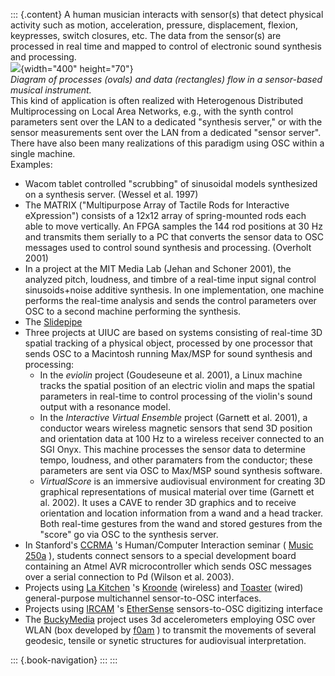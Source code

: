 ::: {.content}
A human musician interacts with sensor(s) that detect physical activity
such as motion, acceleration, pressure, displacement, flexion,
keypresses, switch closures, etc. The data from the sensor(s) are
processed in real time and mapped to control of electronic sound
synthesis and processing.\
![](https://web.archive.org/web/20201128045615im_/http://www.cnmat.berkeley.edu/OpenSoundControl/img/sensor-inst.jpg){width="400"
height="70"}\
*Diagram of processes (ovals) and data (rectangles) flow in a
sensor-based musical instrument.*\
This kind of application is often realized with Heterogenous Distributed
Multiprocessing on Local Area Networks, e.g., with the synth control
parameters sent over the LAN to a dedicated \"synthesis server,\" or
with the sensor measurements sent over the LAN from a dedicated \"sensor
server\". There have also been many realizations of this paradigm using
OSC within a single machine.\
Examples:

-   Wacom tablet controlled \"scrubbing\" of sinusoidal models
    synthesized on a synthesis server. (Wessel et al. 1997)
-   The MATRIX (\"Multipurpose Array of Tactile Rods for Interactive
    eXpression\") consists of a 12x12 array of spring-mounted rods each
    able to move vertically. An FPGA samples the 144 rod positions at 30
    Hz and transmits them serially to a PC that converts the sensor data
    to OSC messages used to control sound synthesis and processing.
    (Overholt 2001)
-   In a project at the MIT Media Lab (Jehan and Schoner 2001), the
    analyzed pitch, loudness, and timbre of a real-time input signal
    control sinusoids+noise additive synthesis. In one implementation,
    one machine performs the real-time analysis and sends the control
    parameters over OSC to a second machine performing the synthesis.
-   The [Slidepipe](http://www.argobot.com/projects/slidepipe)
-   Three projects at UIUC are based on systems consisting of real-time
    3D spatial tracking of a physical object, processed by one processor
    that sends OSC to a Macintosh running Max/MSP for sound synthesis
    and processing:
    -   In the *eviolin* project (Goudeseune et al. 2001), a Linux
        machine tracks the spatial position of an electric violin and
        maps the spatial parameters in real-time to control processing
        of the violin\'s sound output with a resonance model.
    -   In the *Interactive Virtual Ensemble* project (Garnett et al.
        2001), a conductor wears wireless magnetic sensors that send 3D
        position and orientation data at 100 Hz to a wireless receiver
        connected to an SGI Onyx. This machine processes the sensor data
        to determine tempo, loudness, and other paramaters from the
        conductor; these parameters are sent via OSC to Max/MSP sound
        synthesis software.
    -   *VirtualScore* is an immersive audiovisual environment for
        creating 3D graphical representations of musical material over
        time (Garnett et al. 2002). It uses a CAVE to render 3D graphics
        and to receive orientation and location information from a wand
        and a head tracker. Both real-time gestures from the wand and
        stored gestures from the "score" go via OSC to the synthesis
        server.
-   In Stanford's [CCRMA](http://ccrma.stanford.edu/) 's Human/Computer
    Interaction seminar ( [Music
    250a](http://ccrma.stanford.edu/courses/250a) ), students connect
    sensors to a special development board containing an Atmel AVR
    microcontroller which sends OSC messages over a serial connection to
    Pd (Wilson et al. 2003).
-   Projects using [La Kitchen](http://www.la-kitchen.fr/) \'s
    [Kroonde](http://www.la-kitchen.fr/kitchenlab/kroonde-en.html)
    (wireless) and
    [Toaster](http://www.la-kitchen.fr/kitchenlab/toaster.html) (wired)
    general-purpose multichannel sensor-to-OSC interfaces.
-   Projects using [IRCAM](http://www.ircam.fr/) \'s
    [EtherSense](http://www.ircam.fr/equipes/temps-reel/movement/hardware)
    sensors-to-OSC digitizing interface
-   The [BuckyMedia](http://web.fm/cgi-bin/twiki/view/Fmext/BuckyMedia)
    project uses 3d accelerometers employing OSC over WLAN (box
    developed by [f0am](http://f0.am/) ) to transmit the movements of
    several geodesic, tensile or synetic structures for audiovisual
    interpretation.

::: {.book-navigation}
:::
:::
